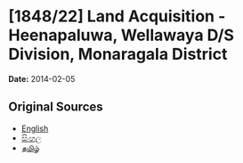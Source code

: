 # [1848/22] Land Acquisition - Heenapaluwa, Wellawaya D/S Division, Monaragala District

**Date:** 2014-02-05

## Original Sources

- [English](https://documents.gov.lk/view/extra-gazettes/2014/2/1848-22_E.pdf)
- [සිංහල](https://documents.gov.lk/view/extra-gazettes/2014/2/1848-22_S.pdf)
- [தமிழ்](https://documents.gov.lk/view/extra-gazettes/2014/2/1848-22_T.pdf)
